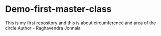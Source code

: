 # Demo-first-master-class
This is my first repository and this is about circumference and area of the circle
Author - Raghavendra Jonnala

